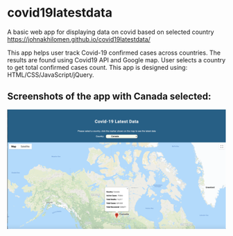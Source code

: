 # covid19latestdata
A basic web app for displaying data on covid based on selected country
https://johnakhilomen.github.io/covid19latestdata/

This app helps user track Covid-19 confirmed cases across countries.
The results are found using Covid19 API and Google map.
User selects a country to get total confirmed cases count.
This app is designed using: HTML/CSS/JavaScript/jQuery.

## Screenshots of the app with Canada selected:
![Screenshot (12)](https://github.com/johnakhilomen/covid19latestdata/blob/main/Screen%20Shot%202021-01-06%20at%2011.54.52.png)

